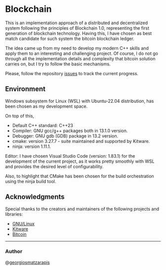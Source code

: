 # Blockchain

This is an implementation approach of a distributed and decentralized system following the principles of Blockchain 1.0, representing the first generation of blockchain technology. Having this, I have chosen as best match candidate for such system the bitcoin blockchain ledger.

The idea came up from my need to develop my modern C++ skills and apply them to an interesting and challenging project. Of course, I do not go through all the implementation details and complexity that bitcoin solution carries on, but I try to follow the basic mechanisms.

Please, follow the repository [issues](https://github.com/georgiosmatzarapis/blockchain/issues) to track the current progress.

## Environment

Windows subsystem for Linux (WSL) with Ubuntu-22.04 distribution, has been chosen as my development space.

On top of this,

- Default C++ standard: C++23
- Compiler: GNU gcc/g++ packages both in 13.1.0 version.
- Debugger: GNU gdb (GDB) package in 13.2 version.
- cmake: version 3.27.7 - suite maintained and supported by Kitware.
- ninja: version 1.11.1.

Editor: I have chosen Visual Studio Code (version: 1.83.1) for the development of the current project, as it works pretty smoothly with WSL and provides the desired level of configurability.

Also, to highlight that CMake has been chosen for the build orchestration using the ninja build tool.

## Acknowledgments

Special thanks to the creators and maintainers of the following projects and libraries:

- [GNU/Linux](https://www.gnu.org/gnu/linux-and-gnu.en.html)
- [Kitware](https://kitware.com/cmake)
- [Bitcoin](https://github.com/bitcoin/bitcoin)

---

### Author

@[georgiosmatzarapis](https://georgiosmatzarapis.com)
